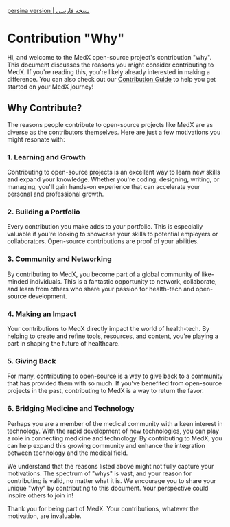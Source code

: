 [persina version | نسخه فارسی](https://docs.google.com/document/d/162J7WSJYWBKjr-eFsJ9tVCDSRQEnMXDkAL17bjYDyeA/edit?usp=sharing)

# Contribution "Why"

Hi, and welcome to the MedX open-source project's contribution "why". This document discusses the reasons you might consider contributing to MedX. If you're reading this, you're likely already interested in making a difference. You can also check out our [Contribution Guide](CONTRIBUTION-GUIDE.md) to help you get started on your MedX journey!

## Why Contribute?

The reasons people contribute to open-source projects like MedX are as diverse as the contributors themselves. Here are just a few motivations you might resonate with:

### 1. Learning and Growth
Contributing to open-source projects is an excellent way to learn new skills and expand your knowledge. Whether you're coding, designing, writing, or managing, you'll gain hands-on experience that can accelerate your personal and professional growth.

### 2. Building a Portfolio
Every contribution you make adds to your portfolio. This is especially valuable if you're looking to showcase your skills to potential employers or collaborators. Open-source contributions are proof of your abilities.

### 3. Community and Networking
By contributing to MedX, you become part of a global community of like-minded individuals. This is a fantastic opportunity to network, collaborate, and learn from others who share your passion for health-tech and open-source development.

### 4. Making an Impact
Your contributions to MedX directly impact the world of health-tech. By helping to create and refine tools, resources, and content, you're playing a part in shaping the future of healthcare.

### 5. Giving Back
For many, contributing to open-source is a way to give back to a community that has provided them with so much. If you've benefited from open-source projects in the past, contributing to MedX is a way to return the favor.

### 6. Bridging Medicine and Technology
Perhaps you are a member of the medical community with a keen interest in technology. With the rapid development of new technologies, you can play a role in connecting medicine and technology. By contributing to MedX, you can help expand this growing community and enhance the integration between technology and the medical field.

We understand that the reasons listed above might not fully capture your motivations. The spectrum of "whys" is vast, and your reason for contributing is valid, no matter what it is. We encourage you to share your unique "why" by contributing to this document. Your perspective could inspire others to join in!

Thank you for being part of MedX. Your contributions, whatever the motivation, are invaluable.
